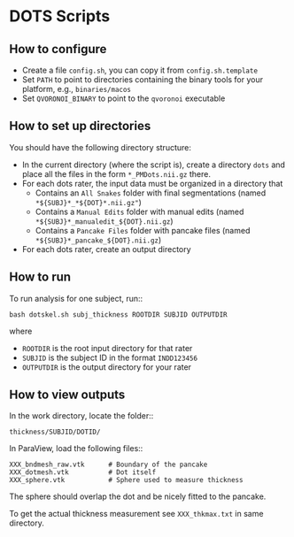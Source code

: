 DOTS Scripts
============

How to configure
----------------

* Create a file `config.sh`, you can copy it from `config.sh.template`
* Set `PATH` to point to directories containing the binary tools for your platform, e.g., `binaries/macos`
* Set `QVORONOI_BINARY` to point to the `qvoronoi` executable

How to set up directories
-------------------------
You should have the following directory structure:

* In the current directory (where the script is), create a directory `dots` and place all the files in the form `*_PMDots.nii.gz` there.
* For each dots rater, the input data must be organized in a directory that 
  * Contains an `All Snakes` folder with final segmentations (named `*${SUBJ}*_*${DOT}*.nii.gz"`)
  * Contains a `Manual Edits` folder with manual edits (named `*${SUBJ}*_manualedit_${DOT}.nii.gz`)
  * Contains a `Pancake Files` folder with pancake files (named `*${SUBJ}*_pancake_${DOT}.nii.gz`)
* For each dots rater, create an output directory

How to run
----------
To run analysis for one subject, run::

    bash dotskel.sh subj_thickness ROOTDIR SUBJID OUTPUTDIR

where
* `ROOTDIR` is the root input directory for that rater
* `SUBJID` is the subject ID in the format `INDD123456`
* `OUTPUTDIR` is the output directory for your rater

How to view outputs
-------------------
In the work directory, locate the folder::

    thickness/SUBJID/DOTID/

In ParaView, load the following files::

    XXX_bndmesh_raw.vtk      # Boundary of the pancake
    XXX_dotmesh.vtk          # Dot itself
    XXX_sphere.vtk           # Sphere used to measure thickness

The sphere should overlap the dot and be nicely fitted to the pancake.

To get the actual thickness measurement see `XXX_thkmax.txt` in same directory.

